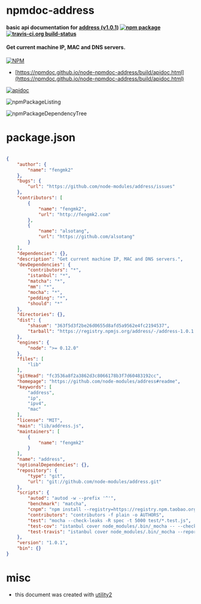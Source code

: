 # npmdoc-address

#### basic api documentation for  [address (v1.0.1)](https://github.com/node-modules/address#readme)  [![npm package](https://img.shields.io/npm/v/npmdoc-address.svg?style=flat-square)](https://www.npmjs.org/package/npmdoc-address) [![travis-ci.org build-status](https://api.travis-ci.org/npmdoc/node-npmdoc-address.svg)](https://travis-ci.org/npmdoc/node-npmdoc-address)

#### Get current machine IP, MAC and DNS servers.

[![NPM](https://nodei.co/npm/address.png?downloads=true&downloadRank=true&stars=true)](https://www.npmjs.com/package/address)

- [https://npmdoc.github.io/node-npmdoc-address/build/apidoc.html](https://npmdoc.github.io/node-npmdoc-address/build/apidoc.html)

[![apidoc](https://npmdoc.github.io/node-npmdoc-address/build/screenCapture.buildCi.browser.%252Ftmp%252Fbuild%252Fapidoc.html.png)](https://npmdoc.github.io/node-npmdoc-address/build/apidoc.html)

![npmPackageListing](https://npmdoc.github.io/node-npmdoc-address/build/screenCapture.npmPackageListing.svg)

![npmPackageDependencyTree](https://npmdoc.github.io/node-npmdoc-address/build/screenCapture.npmPackageDependencyTree.svg)



# package.json

```json

{
    "author": {
        "name": "fengmk2"
    },
    "bugs": {
        "url": "https://github.com/node-modules/address/issues"
    },
    "contributors": [
        {
            "name": "fengmk2",
            "url": "http://fengmk2.com"
        },
        {
            "name": "alsotang",
            "url": "https://github.com/alsotang"
        }
    ],
    "dependencies": {},
    "description": "Get current machine IP, MAC and DNS servers.",
    "devDependencies": {
        "contributors": "*",
        "istanbul": "*",
        "matcha": "*",
        "mm": "*",
        "mocha": "*",
        "pedding": "*",
        "should": "*"
    },
    "directories": {},
    "dist": {
        "shasum": "363f5d3f2be26d0655d8afd5a9562e4fc2194537",
        "tarball": "https://registry.npmjs.org/address/-/address-1.0.1.tgz"
    },
    "engines": {
        "node": ">= 0.12.0"
    },
    "files": [
        "lib"
    ],
    "gitHead": "fc3536a8f2a3862d3c8066178b3f7d60483192cc",
    "homepage": "https://github.com/node-modules/address#readme",
    "keywords": [
        "address",
        "ip",
        "ipv4",
        "mac"
    ],
    "license": "MIT",
    "main": "lib/address.js",
    "maintainers": [
        {
            "name": "fengmk2"
        }
    ],
    "name": "address",
    "optionalDependencies": {},
    "repository": {
        "type": "git",
        "url": "git://github.com/node-modules/address.git"
    },
    "scripts": {
        "autod": "autod -w --prefix '^'",
        "benchmark": "matcha",
        "cnpm": "npm install --registry=https://registry.npm.taobao.org",
        "contributors": "contributors -f plain -o AUTHORS",
        "test": "mocha --check-leaks -R spec -t 5000 test/*.test.js",
        "test-cov": "istanbul cover node_modules/.bin/_mocha -- --check-leaks -t 5000 test/*.test.js",
        "test-travis": "istanbul cover node_modules/.bin/_mocha --report lcovonly -- --check-leaks -t 5000 test/*.test.js"
    },
    "version": "1.0.1",
    "bin": {}
}
```



# misc
- this document was created with [utility2](https://github.com/kaizhu256/node-utility2)
